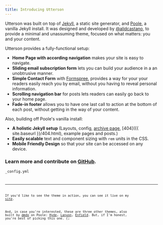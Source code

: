 ```yaml
---
title: Introducing Utterson
---
```


Utterson was built on top of [Jekyll](http://jekyllrb.com), a static site generator, and  [Poole](https://github.com/poole/poole), a vanilla Jekyll install. It was designed and developed by [@alidcastano](https://twitter.com/alidcastano), to provide a minimal and unassuming theme, focused on what matters: you and your content.

Utterson provides a fully-functional setup:

* **Home Page with according navigation** makes your site is easy to navigate.
* **Sliding email subscription form** lets you can build your audience in a an unobtrusive manner. 
* **Simple Contact Form** with [Formspree](http://www.formspree.io/), provides a way for your your readers easily reach you by email, without you having to reveal personal information. 
* **Scrolling navigation bar** for posts lets readers can easily go back to your home page. 
* **Fade-in footer** allows you to have one last call to action at the bottom of each post, without getting in the way of your content. 

Also, building off Poole's vanilla install:

* **A holistic Jekyll setup** (Layouts, config, [archive page](/archive), [404]({{ site.baseurl }}/404.html), example pages and posts.)
* **Easily scalable** text and component sizing with `rem` units in the CSS.
* **Mobile Friendly Design** so that your site can be accessed on any device.

### Learn more and contribute on [GitHub](http://utterson.alidcastano.com/).

<code>_config.yml<code>

---

If you'd like to see the theme in action, you can see it live on my [site](http://alidcastano.com/).

And, in case you're interested, these are three other themes, also built by [@mdo](https://twitter.com/mdo) on Poole: [Hyde](http://hyde.getpoole.com), [Lanyon](http://lanyon.getpoole.com), [Enfield](http://enfield.getpoole.com). But, if I'm honest, you're best of picking this one. (;
